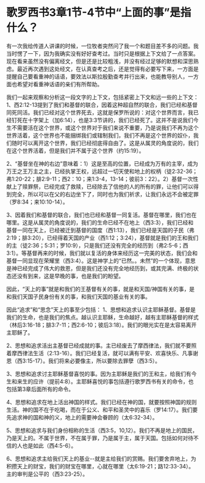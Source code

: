 # 歌罗西书3章1节-4节中“上面的事”是指什么？



有一次我给传道人讲课的时候，一位牧者突然问了我一个和题目差不多的问题。我当时愣了一下，因为我确实没有好好查考过。当时只是根据上下文给了一点答案。现在看来虽然没有偏离经文，但是还是比较粗浅，并没有经过足够的默想和深思熟虑。最近再次遇到这处经文，在认真查考之后，还是觉得有必要写下来，一方面是提醒自己要看重神的话语，要效法以斯拉殷勤查考并行出来，也能教导别人，一方面也希望对看重神话语的亲们有所帮助。

我们一起来观察和分析这一段文字的上下文，包括紧密上下文和远一些的上下文：
1、西2:12-13提到了我们和基督的联合，因着这种超自然的联合，我们已经和基督同死同活。我们已经对这个世界死去，这就是保罗所说的：对这个世界而言，我已经钉死在十字架上（加6:14），也是3:3节讲的，我们已经死了。这并不是说我们今生不需要活在这个世界，或这个世界对于我们来说不重要，乃是说我们不再为这个世界活着，这个世界也不能捆绑我们或辖制我们，我们不再是这个世界的奴仆，我们随时可以离开这个世界，我们已经彻底得自由了。这是从属灵的角度说的，我们在这个世界活着，但是我们并不属于这个世界（约15:19）。

2、“基督坐在神的右边”意味着：1）这是至高的位置，已经成为万有的主宰，成为万王之王万主之主，已经执掌王权，远超过一切天使和地上的权柄（徒2:32-36；弗1:20-22；腓2:9-11；西2：10；来1:3-4，13-14；彼前3：22）。2）基督一次性献上了赎罪祭，已经完成了救赎，已经除去了信他的人的所有的罪，让他们可以得到完全，所以可以在父的右边坐下了，同时也为我们祈求，让我们永远不会被定罪（罗8:34；来10:10-14）。

3、因着我们和基督的联合，我们也已经和基督一同复活。基督在哪里，我们也在哪里。这是从属灵的角度说的，我们的生命已经不在地上（西3:3），我们已经和基督一同在天上，已经被迁到基督的国度（西1:13），我们已经是天国的子民（弗2:19；腓3:20），已经得着天国的产业（西1:12；3:24），基督就是我们的王和我们的主（徒2:36；5:31；罗10:9），只是我们还没有完全的经历到（弗2:5-6；西3:1）。等基督再来的时候，我们就以复活的身体来经历这一完美的状态，我们会和基督一同显现在荣耀里（西3:4）。这是神学上的“已然。。未然”的一个体现，意思是神已经完成了伟大的救恩，但是我们还没有完全地经历到，或其完满、终极的状态还没有到来，这是早晚的事，也是我们的盼望。

因此，“天上的事”就是和我们的王基督有关的事，就是和天国/神国有关的事，是和我们天国子民身份有关的事，和我们天国的基业有关的事。

因此“追求”和“思念”天上的事至少包括：
1、思想和追求认识主耶稣基督。基督是我们的生命，也是我们的焦点。越认识主耶稣，生命越好，越有主耶稣基督的样式（林后3:16-18；腓3:7-11；西2:6-10；彼后3:18）。我们的眼光实在是太容易离开主耶稣了。

2、思想和追求活出主基督已经成就的事。主已经废去了摩西律法，我们就不要照着摩西律法生活（2:13-16）。我们已经复活，就可以满有平安、欢喜快乐、凡事谢恩（西3:15-17）。我们将来必要像主，所以要除去罪孽（西3:5）。

3、思想和追求讨主耶稣基督喜悦的事。因为主耶稣是我们的王和主，给我们有今生和来生的应许（提前4:8）。主耶稣喜悦的事包括遵行歌罗西书有关的命令，也包括第3章后面所有的命令。

4、思想和追求在地上活出神国的样式。我们已经在神的国，就要按照神国的规则生活。神的国不在于吃喝，而在于公义、和平和圣灵中的喜乐（罗14:17）。我们要先追求神的国和神的义，地上的需要神会眷顾的（太6:32-34）。

5、思想和追求与我们身份相称的生活（西3:5，10,12）。我们不再是地上的国民，乃是天上的。不属于世界，不在属于罪，乃是属于主，属于天国。包括如何对待不信的人也是如此（西4:5-6）。

6、思想和追求主给我们天上的基业--就是主给我们的赏赐。我们要舍弃地上，为积攒天上的财宝，我们的财宝在哪里，心就在哪里（太6:19-21；路12:33-34）。主的审判是公平的（西3:23-25）。
